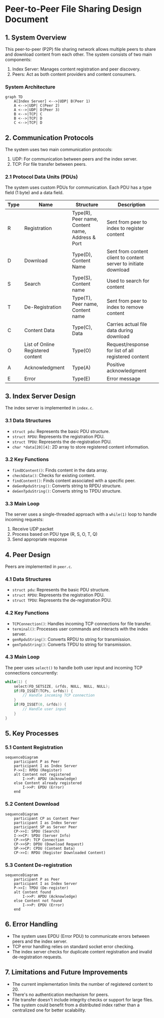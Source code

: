 # Peer-to-Peer File Sharing Design Document

## 1. System Overview

This peer-to-peer (P2P) file sharing network allows multiple peers to share and download content from each other. The system consists of two main components:

1. Index Server: Manages content registration and peer discovery.
2. Peers: Act as both content providers and content consumers.

### System Architecture

```mermaid
graph TD
    A[Index Server] <-->|UDP| B(Peer 1)
    A <-->|UDP| C(Peer 2)
    A <-->|UDP| D(Peer 3)
    B <-->|TCP| C
    B <-->|TCP| D
    C <-->|TCP| D
```

## 2. Communication Protocols

The system uses two main communication protocols:

1. UDP: For communication between peers and the index server.
2. TCP: For file transfer between peers.

### 2.1 Protocol Data Units (PDUs)

The system uses custom PDUs for communication. Each PDU has a type field (1 byte) and a data field.

| Type | Name | Structure | Description |
|------|------|-----------|-------------|
| R | Registration | Type(R), Peer name, Content name, Address & Port | Sent from peer to index to register content |
| D | Download | Type(D), Content Name | Sent from content client to content server to initiate download |
| S | Search | Type(S), Content name | Used to search for content |
| T | De-Registration | Type(T), Peer name, Content name | Sent from peer to index to remove content |
| C | Content Data | Type(C), Data | Carries actual file data during download |
| O | List of Online Registered content | Type(O) | Request/response for list of all registered content |
| A | Acknowledgment | Type(A) | Positive acknowledgment |
| E | Error | Type(E) | Error message |

## 3. Index Server Design

The index server is implemented in `index.c`.

### 3.1 Data Structures

- `struct pdu`: Represents the basic PDU structure.
- `struct RPDU`: Represents the registration PDU.
- `struct TPDU`: Represents the de-registration PDU.
- `char *data[20][4]`: 2D array to store registered content information.

### 3.2 Key Functions

- `findDContent()`: Finds content in the data array.
- `checkData()`: Checks for existing content.
- `findContent()`: Finds content associated with a specific peer.
- `deGenRpduString()`: Converts string to RPDU structure.
- `deGenTpduString()`: Converts string to TPDU structure.

### 3.3 Main Loop

The server uses a single-threaded approach with a `while(1)` loop to handle incoming requests:

1. Receive UDP packet
2. Process based on PDU type (R, S, O, T, Q)
3. Send appropriate response

## 4. Peer Design

Peers are implemented in `peer.c`.

### 4.1 Data Structures

- `struct pdu`: Represents the basic PDU structure.
- `struct RPDU`: Represents the registration PDU.
- `struct TPDU`: Represents the de-registration PDU.

### 4.2 Key Functions

- `TCPConnection()`: Handles incoming TCP connections for file transfer.
- `terminal()`: Processes user commands and interacts with the index server.
- `genRpduString()`: Converts RPDU to string for transmission.
- `genTpduString()`: Converts TPDU to string for transmission.

### 4.3 Main Loop

The peer uses `select()` to handle both user input and incoming TCP connections concurrently:

```c
while(1) {
    select(FD_SETSIZE, &rfds, NULL, NULL, NULL);
    if(FD_ISSET(TCPs, &rfds)) {
        // Handle incoming TCP connection
    }
    if(FD_ISSET(0, &rfds)) {
        // Handle user input
    }
}
```

## 5. Key Processes

### 5.1 Content Registration

```mermaid
sequenceDiagram
    participant P as Peer
    participant I as Index Server
    P->>I: RPDU (Register)
    alt Content not registered
        I->>P: APDU (Acknowledge)
    else Content already registered
        I->>P: EPDU (Error)
    end
```

### 5.2 Content Download

```mermaid
sequenceDiagram
    participant CP as Content Peer
    participant I as Index Server
    participant SP as Server Peer
    CP->>I: SPDU (Search)
    I->>CP: SPDU (Server Info)
    CP->>SP: TCP Connection
    CP->>SP: DPDU (Download Request)
    SP->>CP: CPDU (Content Data)
    CP->>I: RPDU (Register Downloaded Content)
```

### 5.3 Content De-registration

```mermaid
sequenceDiagram
    participant P as Peer
    participant I as Index Server
    P->>I: TPDU (De-register)
    alt Content found
        I->>P: APDU (Acknowledge)
    else Content not found
        I->>P: EPDU (Error)
    end
```

## 6. Error Handling

- The system uses EPDU (Error PDU) to communicate errors between peers and the index server.
- TCP error handling relies on standard socket error checking.
- The index server checks for duplicate content registration and invalid de-registration requests.

## 7. Limitations and Future Improvements

- The current implementation limits the number of registered content to 20.
- There's no authentication mechanism for peers.
- File transfer doesn't include integrity checks or support for large files.
- The system could benefit from a distributed index rather than a centralized one for better scalability.
